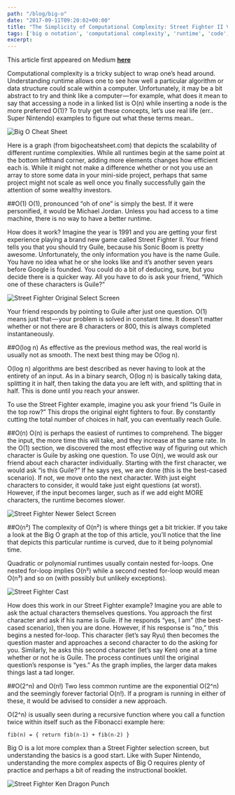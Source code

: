 ```yaml
---
path: "/blog/big-o"
date: "2017-09-11T09:20:02+00:00"
title: "The Simplicity of Computational Complexity: Street Fighter II VS. the Big O"
tags: ['big o notation', 'computational complexity', 'runtime', 'code', 'algorithms', 'data structures', 'web development', 'street fighter']
excerpt: 
---
```


This article first appeared on Medium [__here__](https://hackernoon.com/postgresql-explained-with-basketball-players-f99fb812c065)

Computational complexity is a tricky subject to wrap one’s head around. Understanding runtime allows one to see how well a particular algorithm or data structure could scale within a computer. Unfortunately, it may be a bit abstract to try and think like a computer — for example, what does it mean to say that accessing a node in a linked list is O(n) while inserting a node is the more preferred O(1)? To truly get these concepts, let’s use real life (err.. Super Nintendo) examples to figure out what these terms mean..

![Big O Cheat Sheet](https://cdn-images-1.medium.com/max/1200/1*BuW10tGA1gyCnUTYP3YeFQ.png)

Here is a graph (from bigocheatsheet.com) that depicts the scalability of different runtime complexities. While all runtimes begin at the same point at the bottom lefthand corner, adding more elements changes how efficient each is. While it might not make a difference whether or not you use an array to store some data in your mini-side project, perhaps that same project might not scale as well once you finally successfully gain the attention of some wealthy investors.

##O(1)
O(1), pronounced “oh of one” is simply the best. If it were personified, it would be Michael Jordan. Unless you had access to a time machine, there is no way to have a better runtime.

How does it work? Imagine the year is 1991 and you are getting your first experience playing a brand new game called Street Fighter II. Your friend tells you that you should try Guile, because his Sonic Boom is pretty awesome. Unfortunately, the only information you have is the name Guile. You have no idea what he or she looks like and it’s another seven years before Google is founded. You could do a bit of deducing, sure, but you decide there is a quicker way. All you have to do is ask your friend, “Which one of these characters is Guile?”

![Street Fighter Original Select Screen](https://cdn-images-1.medium.com/max/1200/1*M2xEJSZfHjgwugvVsARuIA.jpeg)

Your friend responds by pointing to Guile after just one question. O(1) means just that — your problem is solved in constant time. It doesn’t matter whether or not there are 8 characters or 800, this is always completed instantaneously.

##O(log n)
As effective as the previous method was, the real world is usually not as smooth. The next best thing may be O(log n).

O(log n) algorithms are best described as never having to look at the entirety of an input. As in a binary search, O(log n) is basically taking data, splitting it in half, then taking the data you are left with, and splitting that in half. This is done until you reach your answer.

To use the Street Fighter example, imagine you ask your friend “Is Guile in the top row?” This drops the original eight fighters to four. By constantly cutting the total number of choices in half, you can eventually reach Guile.

##O(n)
O(n) is perhaps the easiest of runtimes to comprehend. The bigger the input, the more time this will take, and they increase at the same rate. In the O(1) section, we discovered the most effective way of figuring out which character is Guile by asking one question. To use O(n), we would ask our friend about each character individually. Starting with the first character, we would ask “is this Guile?” If he says yes, we are done (this is the best-cased scenario). If not, we move onto the next character. With just eight characters to consider, it would take just eight questions (at worst). However, if the input becomes larger, such as if we add eight MORE characters, the runtime becomes slower.


![Street Fighter Newer Select Screen](https://cdn-images-1.medium.com/max/1600/1*N1-PCyTMbY2qMBJMfzi53Q.png) 


##O(n²)
The complexity of O(n²) is where things get a bit trickier. If you take a look at the Big O graph at the top of this article, you’ll notice that the line that depicts this particular runtime is curved, due to it being polynomial time.

Quadratic or polynomial runtimes usually contain nested for-loops. One nested for-loop implies O(n²) while a second nested for-loop would mean O(n³) and so on (with possibly but unlikely exceptions).

![Street Fighter Cast](https://cdn-images-1.medium.com/max/1200/1*glyhac4CbLz25CyUj-ERHA.png)

How does this work in our Street Fighter example? Imagine you are able to ask the actual characters themselves questions. You approach the first character and ask if his name is Guile. If he responds “yes, I am” (the best-cased scenario), then you are done. However, if his response is “no,” this begins a nested for-loop. This character (let’s say Ryu) then becomes the question master and approaches a second character to do the asking for you. Similarly, he asks this second character (let’s say Ken) one at a time whether or not he is Guile. The process continues until the original question’s response is “yes.” As the graph implies, the larger data makes things last a tad longer.

##O(2^n) and O(n!)
Two less common runtime are the exponential O(2^n) and the seemingly forever factorial O(n!). If a program is running in either of these, it would be advised to consider a new approach.

O(2^n) is usually seen during a recursive function where you call a function twice within itself such as the Fibonacci example here:

```fib(n) = { return fib(n-1) + fib(n-2) }```

Big O is a lot more complex than a Street Fighter selection screen, but understanding the basics is a good start. Like with Super Nintendo, understanding the more complex aspects of Big O requires plenty of practice and perhaps a bit of reading the instructional booklet.

![Street Fighter Ken Dragon Punch](https://cdn-images-1.medium.com/max/1600/1*wuby9nnyYE9eo5zgk0H9xw.gif)
